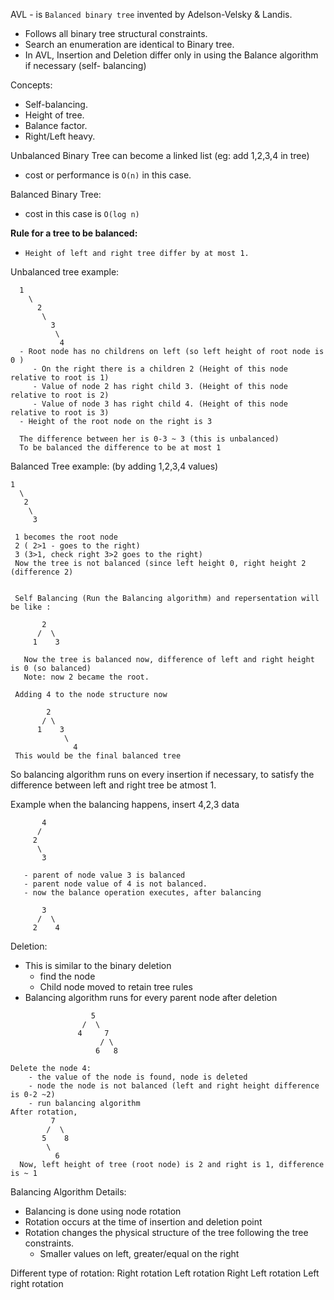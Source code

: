 
AVL - is `Balanced binary tree` invented by Adelson-Velsky & Landis.

 - Follows all binary tree structural constraints.
 - Search an enumeration are identical to Binary tree.
 - In AVL, Insertion and Deletion differ only in using the Balance algorithm if necessary  (self- balancing)
 
Concepts:
   - Self-balancing.
   - Height of tree.
   - Balance factor.
   - Right/Left heavy.

Unbalanced Binary Tree can become a linked list (eg: add 1,2,3,4 in tree)
  - cost or performance is `O(n)` in this case.

Balanced Binary Tree:
  - cost in this case is `O(log n)`
  
**Rule for a tree to be balanced:** 
   - `Height of left and right tree differ by at most 1.`

Unbalanced tree example:
```
  1
    \
      2
       \ 
         3 
          \
           4
  - Root node has no childrens on left (so left height of root node is 0 )
     - On the right there is a children 2 (Height of this node relative to root is 1)
     - Value of node 2 has right child 3. (Height of this node relative to root is 2)
     - Value of node 3 has right child 4. (Height of this node relative to root is 3)
  - Height of the root node on the right is 3
  
  The difference between her is 0-3 ~ 3 (this is unbalanced)
  To be balanced the difference to be at most 1
```

Balanced Tree example: (by adding 1,2,3,4 values)
```
1
  \
   2
    \
     3
 
 1 becomes the root node
 2 ( 2>1 - goes to the right)
 3 (3>1, check right 3>2 goes to the right)
 Now the tree is not balanced (since left height 0, right height 2 (difference 2)
 
 
 Self Balancing (Run the Balancing algorithm) and repersentation will be like :
 
       2
      /  \
     1    3
 
   Now the tree is balanced now, difference of left and right height is 0 (so balanced)
   Note: now 2 became the root. 
 
 Adding 4 to the node structure now
 
        2
       / \
      1    3
            \
              4
 This would be the final balanced tree
```
So balancing algorithm runs on every insertion if necessary, to satisfy the difference between left and right tree be atmost 1.

Example when the balancing happens, insert 4,2,3 data

```
       4
      /
     2
      \
       3
      
   - parent of node value 3 is balanced
   - parent node value of 4 is not balanced.
   - now the balance operation executes, after balancing
   
       3
      /  \
     2    4
```

Deletion:
  - This is similar to the binary deletion
     - find the node
     - Child node moved to retain tree rules
  - Balancing algorithm runs for every parent node after deletion
  
```
                  5
                /  \
               4     7
                    / \
                   6   8

Delete the node 4:
    - the value of the node is found, node is deleted
    - node the node is not balanced (left and right height difference is 0-2 ~2)
    - run balancing algorithm
After rotation,
         7
        /  \
       5    8
        \
          6
  Now, left height of tree (root node) is 2 and right is 1, difference is ~ 1
```

Balancing Algorithm Details:

  - Balancing is done using node rotation
  - Rotation occurs at the time of insertion and deletion point
  - Rotation changes the physical structure of the tree following the tree constraints.
       - Smaller values on left, greater/equal on the right
  
  Different type of rotation:
   Right rotation
   Left rotation
   Right Left rotation
   Left right rotation
